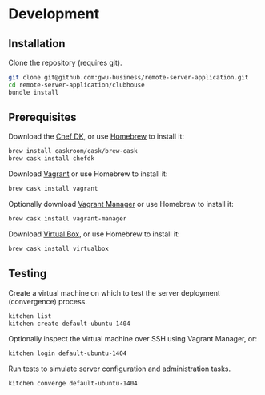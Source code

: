 # Development

## Installation

Clone the repository (requires git).

```` sh
git clone git@github.com:gwu-business/remote-server-application.git
cd remote-server-application/clubhouse
bundle install
````

## Prerequisites

Download the [Chef DK](https://github.com/chef/chef-dk), or use [Homebrew](http://brew.sh/) to install it:

```` sh
brew install caskroom/cask/brew-cask
brew cask install chefdk
````

Download [Vagrant](http://www.vagrantup.com/downloads.html) or use Homebrew to install it:

```` sh
brew cask install vagrant
````

Optionally download [Vagrant Manager](http://vagrantmanager.com/) or use Homebrew to install it:

```` sh
brew cask install vagrant-manager
````

Download [Virtual Box](https://www.virtualbox.org/), or use Homebrew to install it:

```` sh
brew cask install virtualbox
````

## Testing

Create a virtual machine on which to test the server deployment (convergence) process.

```` sh
kitchen list
kitchen create default-ubuntu-1404
````

Optionally inspect the virtual machine over SSH using Vagrant Manager, or:

```` sh
kitchen login default-ubuntu-1404
````

Run tests to simulate server configuration and administration tasks.

```` sh
kitchen converge default-ubuntu-1404
````
